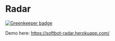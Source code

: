 # Radar

[![Greenkeeper badge](https://badges.greenkeeper.io/GeeklyClub/radar.svg)](https://greenkeeper.io/)

Demo here: https://softbot-radar.herokuapp.com/
